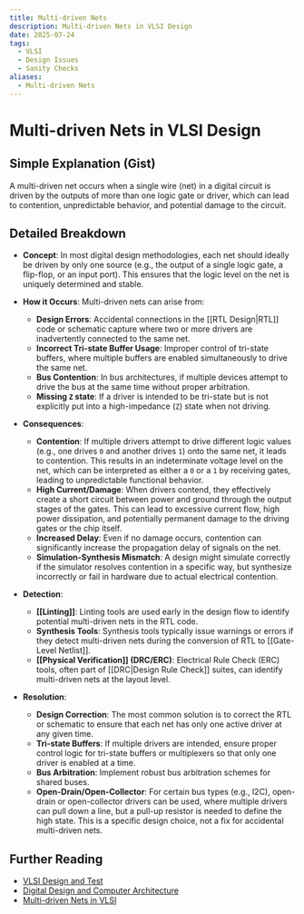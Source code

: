 ```yaml
---
title: Multi-driven Nets
description: Multi-driven Nets in VLSI Design
date: 2025-07-24
tags:
  - VLSI
  - Design Issues
  - Sanity Checks
aliases:
  - Multi-driven Nets
---
```


# Multi-driven Nets in VLSI Design

## Simple Explanation (Gist)
A multi-driven net occurs when a single wire (net) in a digital circuit is driven by the outputs of more than one logic gate or driver, which can lead to contention, unpredictable behavior, and potential damage to the circuit.

## Detailed Breakdown

*   **Concept**: In most digital design methodologies, each net should ideally be driven by only one source (e.g., the output of a single logic gate, a flip-flop, or an input port). This ensures that the logic level on the net is uniquely determined and stable.

*   **How it Occurs**: Multi-driven nets can arise from:
    *   **Design Errors**: Accidental connections in the [[RTL Design|RTL]] code or schematic capture where two or more drivers are inadvertently connected to the same net.
    *   **Incorrect Tri-state Buffer Usage**: Improper control of tri-state buffers, where multiple buffers are enabled simultaneously to drive the same net.
    *   **Bus Contention**: In bus architectures, if multiple devices attempt to drive the bus at the same time without proper arbitration.
    *   **Missing `Z` state**: If a driver is intended to be tri-state but is not explicitly put into a high-impedance (`Z`) state when not driving.

*   **Consequences**: 
    *   **Contention**: If multiple drivers attempt to drive different logic values (e.g., one drives `0` and another drives `1`) onto the same net, it leads to contention. This results in an indeterminate voltage level on the net, which can be interpreted as either a `0` or a `1` by receiving gates, leading to unpredictable functional behavior.
    *   **High Current/Damage**: When drivers contend, they effectively create a short circuit between power and ground through the output stages of the gates. This can lead to excessive current flow, high power dissipation, and potentially permanent damage to the driving gates or the chip itself.
    *   **Increased Delay**: Even if no damage occurs, contention can significantly increase the propagation delay of signals on the net.
    *   **Simulation-Synthesis Mismatch**: A design might simulate correctly if the simulator resolves contention in a specific way, but synthesize incorrectly or fail in hardware due to actual electrical contention.

*   **Detection**: 
    *   **[[Linting]]**: Linting tools are used early in the design flow to identify potential multi-driven nets in the RTL code.
    *   **Synthesis Tools**: Synthesis tools typically issue warnings or errors if they detect multi-driven nets during the conversion of RTL to [[Gate-Level Netlist]].
    *   **[[Physical Verification]] (DRC/ERC)**: Electrical Rule Check (ERC) tools, often part of [[DRC|Design Rule Check]] suites, can identify multi-driven nets at the layout level.

*   **Resolution**: 
    *   **Design Correction**: The most common solution is to correct the RTL or schematic to ensure that each net has only one active driver at any given time.
    *   **Tri-state Buffers**: If multiple drivers are intended, ensure proper control logic for tri-state buffers or multiplexers so that only one driver is enabled at a time.
    *   **Bus Arbitration**: Implement robust bus arbitration schemes for shared buses.
    *   **Open-Drain/Open-Collector**: For certain bus types (e.g., I2C), open-drain or open-collector drivers can be used, where multiple drivers can pull down a line, but a pull-up resistor is needed to define the high state. This is a specific design choice, not a fix for accidental multi-driven nets.

## Further Reading

*   [VLSI Design and Test](https://www.amazon.com/VLSI-Design-Test-S-K-Kataria/dp/818527403X)
*   [Digital Design and Computer Architecture](https://www.amazon.com/Digital-Design-Computer-Architecture-Harris/dp/0123944244)
*   [Multi-driven Nets in VLSI](https://www.vlsi-expert.com/2018/01/multi-driven-nets-in-vlsi.html)